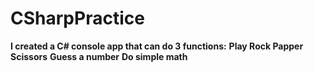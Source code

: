 # CSharpPractice

**I created a C# console app that can do 3 functions:**
	**Play Rock Papper Scissors**
	**Guess a number**
	**Do simple math**